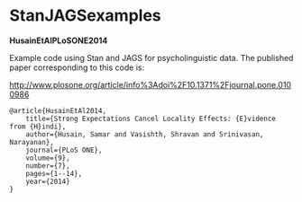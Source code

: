 StanJAGSexamples
================

**HusainEtAlPLoSONE2014**

Example code using Stan and JAGS for psycholinguistic data. The published paper corresponding to this code is:

http://www.plosone.org/article/info%3Adoi%2F10.1371%2Fjournal.pone.0100986

	@article{HusainEtAl2014,
  		title={Strong Expectations Cancel Locality Effects: {E}vidence from {H}indi},
  		author={Husain, Samar and Vasishth, Shravan and Srinivasan, Narayanan},
  		journal={PLoS ONE},
  		volume={9},
  		number={7},
  		pages={1--14},
  		year={2014}
	}

